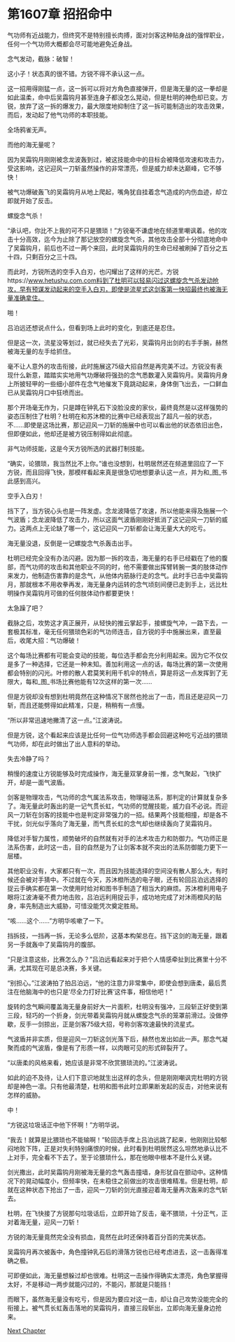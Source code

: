# 第1607章 招招命中

气功师有近战能力，但终究不是特别擅长肉搏，面对剑客这种贴身战的强悍职业，任何一个气功师大概都会尽可能地避免近身战。

念气发动，截脉：破智！

这小子！状态真的很不错。方锐不得不承认这一点。

这一招用得刚猛一点，这一拆可以将对方角色直接弹开，但是海无量的这一拳却是如此温柔，命中后吴霜钩月甚至连身子都没怎么晃动，但是杜明的神色却已变。方锐，放弃了这一拆的爆发力，最大限度地抑制住了这一拆可能制造出的攻击效果，而后，发动起了他气功师的本职技能。

全场鸦雀无声。

而他的海无量呢？

因为吴霜钩月刚刚被念龙波轰到过，被这技能命中的目标会被降低攻速和攻击力，受这影响，这记迎风一刀斩虽然操作的非常漂亮，但是威力却未达巅峰，它不够快！

被气功爆破轰飞的吴霜钩月从地上爬起，嘴角犹自挂着念气造成的内伤血迹，却立即就开始了反击。

螺旋念气杀！

“承认吧，你比不上我的可不只是猥琐！”方锐毫不谦虚地在频道里嘲讽着。他的攻击十分高效，迄今为止除了那记放空的螺旋念气杀，其他攻击全部十分彻底地命中了吴霜钩月，前后也不过一两个来回，此时吴霜钩月的生命已经被刷掉了百分之五十四，只剩百分之三十四。

而此时，方锐所选的空手入白刃，也闪耀出了这样的光芒。方锐https://www.hetushu.com.com料到了杜明可以轻易闪过这螺旋念气杀发动抢攻，早有预谋发动起来的空手入白刃，即使是流星式这剑客第一快招最终也被海无量准确拿住。

啪！

吕泊远还想说点什么，但看到场上此时的变化，到底还是忍住。

但是这一次，流星没等划过，就已经失去了光彩，吴霜钩月出剑的右手手腕，赫然被海无量的左手给抓住。

毫不让人意外的攻击衔接，此时施展这75级大招自然是再完美不过。方锐没有表现什么新意，踏踏实实地用气功爆破将强劲的念气悉数灌入吴霜钩月。吴霜钩月身上所披轻甲的一些细小部件在念气地催发下竟跳动起来，身体倒飞出去，一口鲜血已从吴霜钩月口中狂喷而出。

那个开场毫无作为，只是蹲在钟乳石下没脸没皮的家伙，最终竟然是以这样强势的姿态压制住了杜明？杜明在和苏沐橙的比赛中已经表现出了超凡一般的状态，不……即使是这场比赛，那记迎风一刀斩的施展中也可以看出他的状态依旧出色，但即便如此，他却还是被方锐压制得如此彻底。

非气功师技能，这是今天方锐所选的武器打制技能。

“确实，论猥琐，我当然比不上你。”谁也没想到，杜明居然还在频道里回应了一下方锐，而且回得飞快，那模样看起来真是很急切地想要承认这一点，并为和_图_书此感到高兴。

空手入白刃！

挡下了，当方锐心头也是一阵发虚。念龙波降低了攻速，所以他能来得及施展一个气波盾；念龙波降低了攻击力，所以这面气波盾刚刚好抵消了这记迎风一刀斩的威力。这两点上无论缺了哪一个，这记迎风一刀斩都会让海无量大大的吃亏。

海无量没退，反倒是一记螺旋念气杀轰击出手。

杜明已经完全没有办法闪避。因为那一拆的攻击，海无量的右手已经戳在了他的腹部，而气功师的攻击和其他职业不同的时，他不需要做出挥臂转腕一类的肢体动作来发力，他制造伤害靠的是念气，从他体内筋脉行走的念气。此时手已击中吴霜钩月，那就根本不用收拳再发，海无量身内运转的念气顷刻间便已走到手上，远比杜明操作吴霜钩月可做的任何肢体动作都要更快！

太急躁了吧？

截脉之后，攻势这才真正展开，从轻快的推云掌起手，接螺旋气冲，一路下去，一套极其标准，毫无任何猥琐色彩的气功师连击，自方锐的手中施展出来，直至最后，收尾大招：气功爆破！

这个每场比赛都有可能会变动的技能，每位选手都会充分利用起来。因为它不仅仅是多了一种选择，它还是一种未知。善加利用这一点的话，每场比赛的第一次使用都会特别的闪光。叶修的散人君莫笑利用千机伞的特点，算是将这一点发挥到了无限大，每和_图_书场比赛他能有12次这样的第一次……

但是方锐却没有想到杜明竟然在这种情况下居然也抢出了一击，而且还是迎风一刀斩，而且还能劈得如此精准，只是，稍稍有一点慢。

“所以非常迅速地撇清了这一点。”江波涛说。

但是方锐，这个看起来应该是比任何一位气功师选手都会回避这种吃亏近战的猥琐气功师，却在此时做出了出人意料的举动。

失去冷静了吗？

稍慢的速度让方锐能够及时完成操作，海无量双掌身前一推，念气聚起，飞快扩开，却是一面气波盾。

剑客是物理攻击，气功师的念气属法系攻击，物理碰法系，那判定的计算就复杂多了。海无量此时轰出的是一记气贯长虹，气功师的觉醒技能，威力自不必说。而迎风一刀斩在剑客的技能中也是判定非常强力的一招。结果两个技能相撞，却是各不干扰，剑光似乎落向了海无量，而气贯长虹的念气却也继续轰向了吴霜钩月。

降低对手智力属性，顺势破坏的自然就有对手的法术攻击力和防御力。气功师正是法系伤害，此时这一击，目的自然是为了让剑客本就不突出的法系防御能力更下一层楼。

其他职业没有，大家都只有一次，而且因为技能选择的空间没有散人那么大，有时候还会被对手猜中。不过就在今天，苏沐橙所选的电子眼，还有轮回吕泊远选择的捉云手确实都在第一次使用时给对和图书手制造了相当大的麻烦。苏沐橙利用电子眼将江波涛毫不费力地击败，吕泊远利用捉云手，成功地完成了对沐雨橙风的贴身，率先制造出大威胁，可惜没能凭次奠定胜局。

“咳……这个……”方明华咳嗽了一下。

挡拆技，一挡再一拆，无论多么低阶，这基本构架总在。挡下这剑的海无量，跟着另一手就轰中了吴霜钩月的腹部。

“只是注意这些，比赛怎么办？”吕泊远看起来对于把个人情感牵扯到比赛里十分不满，尤其现在可是总决赛，多关键。

“别担心。”江波涛拍了拍吕泊远，“他的注意力非常集中，即使会想到唐柔，最后贯注在他脑海中的也只是‘尽全力打好比赛’这件事，相信他吧！”

旋转的念气瞬间覆盖海无量身前好大一片面积，杜明没有强冲，三段斩正好使到第三段，轻巧的一个折身，剑光带着吴霜钩月就从螺旋念气杀的笼罩前滑过。没做停歇，反手一剑掠出，正是剑客75级大招，号称剑客攻速最快的流星式。

气波盾并非实质，但是迎风一刀斩这剑光落下后，赫然也发出如此一声。那念气凝聚而成的气波盾，像是有了形质一样，以肉眼可见的形式碎裂开了。

“以唐柔的风格来看，她应该是非常不欣赏猥琐流的。”江波涛说。

如此的迫不及待，让人们下意识地就生出这样的念头，但是刚刚嘲讽完杜明的方锐却是神色一凛。只有他最清楚，杜明和图书此时立即果断发起的反击，对他来说有怎样的威胁。

中！

“方锐这垃圾话正中他下怀啊！”方明华说。

“我去！就算是比猥琐也不能输啊！”轮回选手席上吕泊远跳了起来，他刚刚比较郁闷地败下阵，正是对失利特别痛恨的时候，此时看到杜明居然这么坦然地承认比不上对手，完全看不下去了。至于论猥琐什么，那在他眼中根本不是什么关键。

剑光撒出，此时吴霜钩月刚被海无量的念气轰击撞墙，身形犹自在颤动中。这种情况下的晃动幅度小，但频率快，在未稳住之前做出的攻击很难精准。但是杜明，却就在这种状态下抢出了一击，迎风一刀斩的剑光直接迎着海无量再次轰来的念气斩去。

杜明，在飞快接了方锐那句垃圾话后，立即开始了反击，毫不猥琐，十分正气，正对着海无量，迎风一刀斩！

方锐的海无量竟然完全没有损血，竟然在此时还保持着百分百的完美状态。

吴霜钩月再次被轰中，角色撞钟乳石后的滑落方锐也已经考虑进去，这一击轰得准确之极。

可即便如此，海无量想躲过却也很难。杜明这一击操作得确实太漂亮，角色掌握得太好，不是移动一两步就能闪过的，不能闪，那就是只能挡！

而眼下，虽然海无量没有吃亏，但是因为要应对这一击，却让自己攻势没能完全的衔接上。被气贯长虹轰击落地的吴霜钩月，直接三段斩出，立即向海无量身边抢来。



[Next Chapter](%E7%AC%AC1608%E7%AB%A0%20%E5%A4%AA%E8%80%BF%E7%9B%B4%E7%9A%84%E8%8A%82%E5%A5%8F.md)